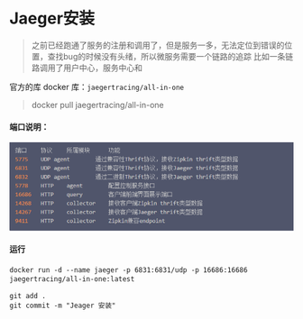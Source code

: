 Jaeger安装
===========



>之前已经跑通了服务的注册和调用了，但是服务一多，无法定位到错误的位置，查找bug的时候没有头绪，所以微服务需要一个链路的追踪
>比如一条链路调用了用户中心，服务中心和

官方的库 docker 库：`jaegertracing/all-in-one`

>docker pull jaegertracing/all-in-one

#### 端口说明：

![](images/portdes.jpg)


#### 运行
```shell script
docker run -d --name jaeger -p 6831:6831/udp -p 16686:16686 jaegertracing/all-in-one:latest
```

```shell script
git add .
git commit -m "Jeager 安装"
```

